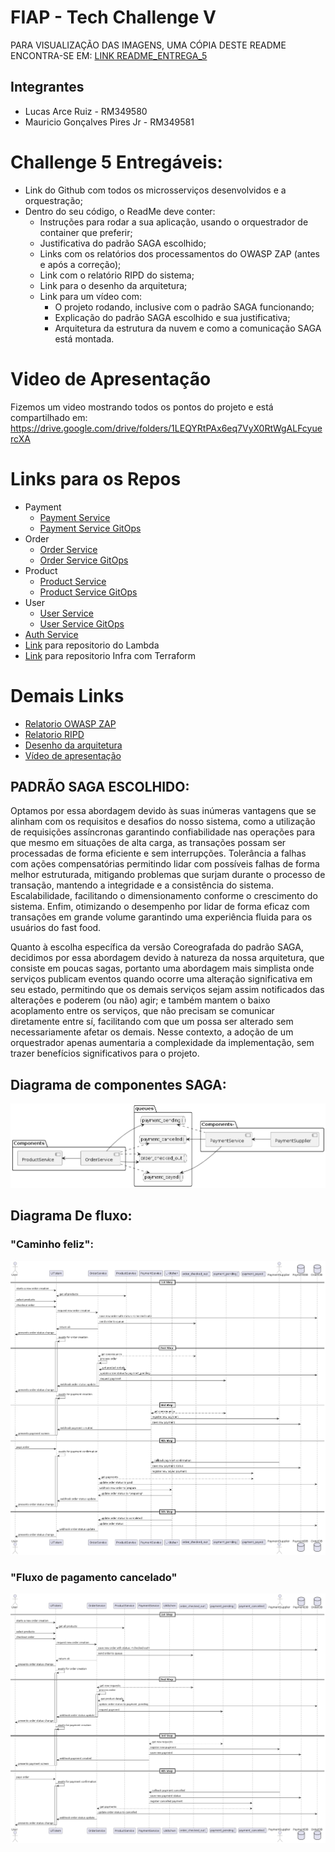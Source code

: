 # FIAP - Tech Challenge V

PARA VISUALIZAÇÃO DAS IMAGENS, UMA CÓPIA DESTE README ENCONTRA-SE EM: [LINK README_ENTREGA_5]()

## Integrantes
- Lucas Arce Ruiz - RM349580
- Mauricio Gonçalves Pires Jr - RM349581

# Challenge 5 Entregáveis:

- Link do Github com todos os microsserviços desenvolvidos e a orquestração;
- Dentro do seu código, o ReadMe deve conter:
    - Instruções para rodar a sua aplicação, usando o orquestrador de container que preferir;
    - Justificativa do padrão SAGA escolhido;
    - Links com os relatórios dos processamentos do OWASP ZAP (antes e após a correção);
    - Link com o relatório RIPD do sistema;
    - Link para o desenho da arquitetura;
    - Link para um vídeo com:
        - O projeto rodando, inclusive com o padrão SAGA funcionando;
        - Explicação do padrão SAGA escolhido e sua justificativa;
        - Arquitetura da estrutura da nuvem e como a comunicação SAGA está montada.

# Video de Apresentação

Fizemos um video mostrando todos os pontos do projeto e está compartilhado em: https://drive.google.com/drive/folders/1LEQYRtPAx6eq7VyX0RtWgALFcyuercXA

# Links para os Repos

- Payment
    - [Payment Service](https://github.com/arceruiz/tech-challenge-payment)
    - [Payment Service GitOps](https://github.com/mauriciodm1998/payment-service-gitops)
- Order
    - [Order Service](https://github.com/arceruiz/tech-challenge-order)
    - [Order Service GitOps](https://github.com/mauriciodm1998/order-service-gitops)
- Product
    - [Product Service](https://github.com/arceruiz/tech-challenge-product)
    - [Product Service GitOps](https://github.com/mauriciodm1998/product-service-gitops)
- User
    - [User Service](https://github.com/mauriciodm1998/user-service)
    - [User Service GitOps](https://github.com/mauriciodm1998/user-service-gitops)
- [Auth Service](https://github.com/mauriciodm1998/auth-service)
- [Link](https://github.com/mauriciodm1998/auth-service) para repositorio do Lambda
- [Link](https://github.com/mauriciodm1998/tech-challenge-gitops) para repositorio Infra com Terraform

# Demais Links

- [Relatorio OWASP ZAP](https://drive.google.com/drive/folders/1LEQYRtPAx6eq7VyX0RtWgALFcyuercXA)
- [Relatorio RIPD](https://drive.google.com/drive/folders/1LEQYRtPAx6eq7VyX0RtWgALFcyuercXA)
- [Desenho da arquitetura](https://drive.google.com/drive/folders/1LEQYRtPAx6eq7VyX0RtWgALFcyuercXA)
- [Vídeo de apresentação](https://drive.google.com/drive/folders/1LEQYRtPAx6eq7VyX0RtWgALFcyuercXA)


## PADRÃO SAGA ESCOLHIDO:

Optamos por essa abordagem devido às suas inúmeras vantagens que se alinham com os requisitos e desafios do nosso sistema, como a utilização de requisições assíncronas garantindo confiabilidade nas operações para que mesmo em situações de alta carga, as transações possam ser processadas de forma eficiente e sem interrupções. Tolerância a falhas com ações compensatórias permitindo lidar com possíveis falhas de forma melhor estruturada, mitigando problemas que surjam durante o processo de transação, mantendo a integridade e a consistência do sistema. Escalabilidade, facilitando o dimensionamento conforme o crescimento do sistema. Enfim, otimizando o desempenho por lidar de forma eficaz com transações em grande volume garantindo uma experiência fluida para os usuários do fast food.

Quanto à escolha específica da versão Coreografada do padrão SAGA, decidimos por essa abordagem devido à natureza da nossa arquitetura, que consiste em poucas sagas, portanto uma abordagem mais simplista onde serviços publicam eventos quando ocorre uma alteração significativa em seu estado, permitindo que os demais serviços sejam assim notificados das alterações e poderem (ou não) agir; e também mantem o baixo acoplamento entre os serviços, que não precisam se comunicar diretamente entre sí, facilitando com que um possa ser alterado sem necessariamente afetar os demais. Nesse contexto, a adoção de um orquestrador apenas aumentaria a complexidade da implementação, sem trazer benefícios significativos para o projeto.

## Diagrama de componentes SAGA:

![image](./entrega/diagram.png)

## Diagrama De fluxo:

### "Caminho feliz":

![image](./entrega/right-diagram.png)

### "Fluxo de pagamento cancelado"

![image](./entrega/canceled-flow.png)



